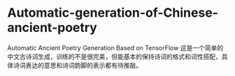 # Automatic-generation-of-Chinese-ancient-poetry
Automatic Ancient Poetry Generation Based on TensorFlow
这是一个简单的中文古诗词生成，训练的不是很完美，但能基本的保持诗词的格式和词性搭配，具体诗词表达的意思和诗词韵脚的表示都有待推敲。
